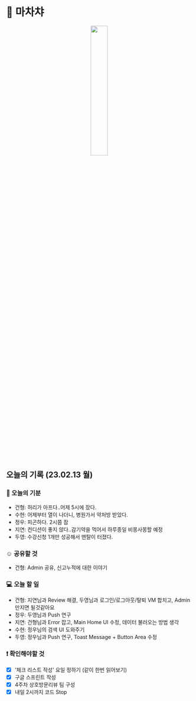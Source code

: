 # 🍢 마차챠

<p align="center"><img src="https://user-images.githubusercontent.com/48436020/218506025-92f5d2e1-7a99-47c3-bdd5-91f6c495077f.jpeg" width=30%></p>

## 오늘의 기록 (23.02.13 월)
### 🥘 오늘의 기분
- 건형: 허리가 아프다..어제 5시에 잤다.
- 수현: 어제부터 열이 나더니, 병원가서 약처방 받았다. 
- 정우: 피곤하다. 2시쯤 잠
- 지연: 컨디션이 좋지 않다..감기약을 먹어서 하루종일 비몽사몽할 예정
- 두영: 수강신청 1개만 성공해서 맨탈이 터졌다.

### ☺️ 공유할 것
- 건형: Admin 공유, 신고누적에 대한 이야기

### 💻 오늘 할 일
- 건형: 지연님과 Review 해결, 두영님과 로그인/로그아웃/탈퇴 VM 합치고, Admin만지면 될것같아요
- 정우: 두영님과 Push 연구
- 지연: 건형님과 Error 잡고, Main Home UI 수정, 데이터 불러오는 방법 생각
- 수현: 정우님의 검색 UI 도와주기
- 두영: 정우님과 Push 연구, Toast Message + Button Area 수정

### ❗️ 확인해야할 것
- [x]  ‘체크 리스트 작성' 요일 정하기 (같이 한번 읽어보기)
- [x]  구글 스프린트 작성
- [x]  4주차 상호방문리뷰 팀 구성
- [x]  내일 2시까지 코드 Stop
